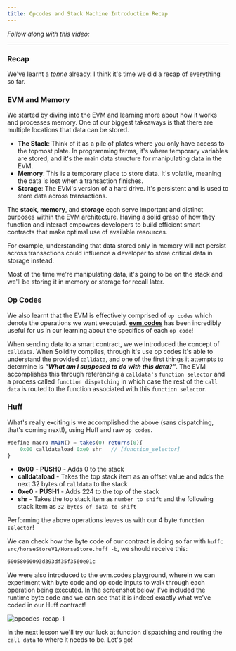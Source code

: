 ```yaml
---
title: Opcodes and Stack Machine Introduction Recap
---
```


_Follow along with this video:_

---

### Recap

We've learnt a _tonne_ already. I think it's time we did a recap of everything so far.

### EVM and Memory

We started by diving into the EVM and learning more about how it works and processes memory. One of our biggest takeaways is that there are multiple locations that data can be stored.

- **The Stack**: Think of it as a pile of plates where you only have access to the topmost plate. In programming terms, it's where temporary variables are stored, and it's the main data structure for manipulating data in the EVM.
- **Memory**: This is a temporary place to store data. It's volatile, meaning the data is lost when a transaction finishes.
- **Storage**: The EVM's version of a hard drive. It's persistent and is used to store data across transactions.

The **stack**, **memory**, and **storage** each serve important and distinct purposes within the EVM architecture. Having a solid grasp of how they function and interact empowers developers to build efficient smart contracts that make optimal use of available resources.

For example, understanding that data stored only in memory will not persist across transactions could influence a developer to store critical data in storage instead.

Most of the time we're manipulating data, it's going to be on the stack and we'll be storing it in memory or storage for recall later.

### Op Codes

We also learnt that the EVM is effectively comprised of `op codes` which denote the operations we want executed. [**evm.codes**](https://www.evm.codes/?fork=shanghai) has been incredibly useful for us in our learning about the specifics of each `op code`!

When sending data to a smart contract, we we introduced the concept of `calldata`. When Solidity compiles, through it's use op codes it's able to understand the provided `calldata`, and one of the first things it attempts to determine is **_"What am I supposed to do with this data?"_**. The EVM accomplishes this through referencing a `calldata's` `function selector` and a process called `function dispatching` in which case the rest of the `call data` is routed to the function associated with this `function selector`.

### Huff

What's really exciting is we accomplished the above (sans dispatching, that's coming next!), using Huff and raw `op codes`.

```js
#define macro MAIN() = takes(0) returns(0){
    0x00 calldataload 0xe0 shr   // [function_selector]
}
```

- **0x00** - **PUSH0** - Adds 0 to the stack
- **calldataload** - Takes the top stack item as an offset value and adds the next 32 bytes of `calldata` to the stack
- **0xe0** - **PUSH1** - Adds 224 to the top of the stack
- **shr** - Takes the top stack item as `number to shift` and the following stack item as `32 bytes of data to shift`

Performing the above operations leaves us with our 4 byte `function selector`!

We can check how the byte code of our contract is doing so far with `huffc src/horseStoreV1/HorseStore.huff -b`, we should receive this:

```bash
60058060093d393df35f3560e01c
```

We were also introduced to the evm.codes playground, wherein we can experiment with byte code and op code inputs to walk through each operation being executed. In the screenshot below, I've included the runtime byte code and we can see that it is indeed exactly what we've coded in our Huff contract!

![opcodes-recap-1](/formal-verification-1/17-opcodes-recap/opcodes-recap-1.png)

In the next lesson we'll try our luck at function dispatching and routing the `call data` to where it needs to be. Let's go!
